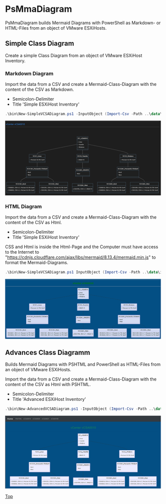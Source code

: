 # PsMmaDiagram

PsMmaDiagram builds Mermaid Diagrams with PowerShell as Markdown- or HTML-Files from an object of VMware ESXiHosts.

## Simple Class Diagram

Create a simple Class Diagram from an object of VMware ESXiHost Inventory.

### Markdown Diagram

Import the data from a CSV and create a Mermaid-Class-Diagram with the content of the CSV as Markdown.

- Semicolon-Delimiter
- Title 'Simple ESXiHost Inventory'

````PowerShell
.\bin\New-SimpleVCSADiagram.ps1 -InputObject (Import-Csv -Path ..\data\inventory.csv -Delimiter ';') -Title 'Simple ESXiHost Inventory'
````

![New-vCenterDiagram](./img/PsMmDiagram-md.png)

### HTML Diagram

Import the data from a CSV and create a Mermaid-Class-Diagram with the content of the CSV as Html.

- Semicolon-Delimiter
- Title 'Simple ESXiHost Inventory'

CSS and Html is inside the Html-Page and the Computer must have access to the Internet to "https://cdnjs.cloudflare.com/ajax/libs/mermaid/8.13.4/mermaid.min.js" to format the Mermaid-Diagrams.

````PowerShell
.\bin\New-SimpleVCSADiagram.ps1 InputObject (Import-Csv -Path ..\data\inventory.csv -Delimiter ';') -Title 'Simple ESXiHost Inventory' -Title 'ESXiHost Inventory' -Html
````

![New-vCenterDiagram](./img/PsMmDiagram-html.png)

## Advances Class Diagramm

Builds Mermaid Diagrams with PSHTML and PowerShell as HTML-Files from an object of VMware ESXiHosts.

Import the data from a CSV and create a Mermaid-Class-Diagram with the content of the CSV as Html with PSHTML.

- Semicolon-Delimiter
- Title 'Advanced ESXiHost Inventory'

````PowerShell
.\bin\New-AdvancedVCSADiagram.ps1 -InputObject (Import-Csv -Path ..\data\inventory.csv -Delimiter ';') -Title 'Advanced ESXiHost Inventory'
````
![New-vCenterDiagram](./img/AdvPsMmDiagram-html.png)

[Top](#)
